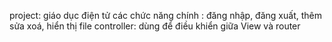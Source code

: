 project: giáo dục điện tử 
các chức năng chính : đăng nhập, đăng xuất, thêm sửa xoá, hiển thị
file controller: dùng để điều khiển giữa View và router
